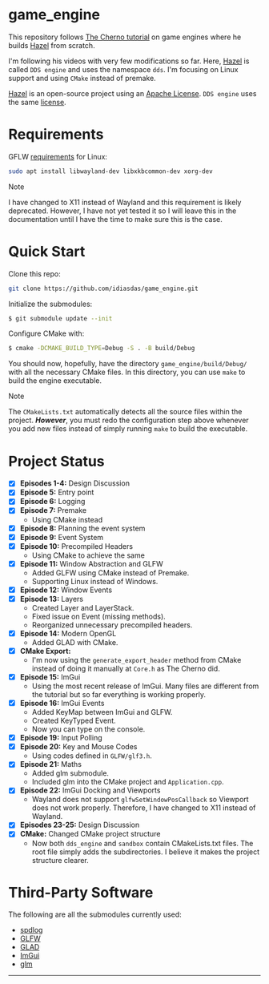 <!-- ✅❌ -->
# game_engine

This repository follows [The Cherno tutorial](https://www.youtube.com/watch?v=JxIZbV_XjAs&list=PLlrATfBNZ98dC-V-N3m0Go4deliWHPFwT) on game engines where he builds [Hazel](https://github.com/TheCherno/Hazel) from scratch.

I'm following his videos with very few modifications so far. Here, [Hazel](https://github.com/TheCherno/Hazel) is called `DDS engine` and uses the namespace `dds`. I'm focusing on Linux support and using `CMake` instead of premake.

[Hazel](https://github.com/TheCherno/Hazel) is an open-source project using an [Apache](https://github.com/TheCherno/Hazel/blob/master/LICENSE)[ License](https://github.com/TheCherno/Hazel/blob/master/LICENSE). `DDS engine` uses the same [license](./LICENSE).

# Requirements

GFLW [requirements](https://www.glfw.org/docs/latest/compile.html) for Linux:

```bash
sudo apt install libwayland-dev libxkbcommon-dev xorg-dev
```

> [!NOTE]
> I have changed to X11 instead of Wayland and this requirement is likely deprecated. However, I have not yet tested it so I will leave this in the documentation until I have the time to make sure this is the case.
# Quick Start

Clone this repo:

```bash
git clone https://github.com/idiasdas/game_engine.git
```

Initialize the submodules:

```bash
$ git submodule update --init
```

Configure CMake with:

```bash
$ cmake -DCMAKE_BUILD_TYPE=Debug -S . -B build/Debug
```

You should now, hopefully, have the directory `game_engine/build/Debug/` with all the necessary CMake files. In this directory, you can use `make` to build the engine executable.

> [!NOTE]
> The `CMakeLists.txt` automatically detects all the source files within the project. ***However***, you must redo the configuration step above whenever you add new files instead of simply running `make` to build the executable.

# Project Status

- [x] **Episodes 1-4:** Design Discussion
- [x] **Episode 5:** Entry point
- [x] **Episode 6:** Logging
- [x] **Episode 7:** Premake
    - Using CMake instead
- [x] **Episode 8:** Planning the event system
- [x] **Episode 9:** Event System
- [x] **Episode 10:** Precompiled Headers
    - Using CMake to achieve the same
- [x] **Episode 11:** Window Abstraction and GLFW
    - Added GLFW using CMake instead of Premake.
    - Supporting Linux instead of Windows.
- [x] **Episode 12:** Window Events
- [x] **Episode 13:** Layers
    - Created Layer and LayerStack.
    - Fixed issue on Event (missing methods).
    - Reorganized unnecessary precompiled headers.
- [x] **Episode 14:** Modern OpenGL
    - Added GLAD with CMake.
- [x] **CMake Export:**
    - I'm now using the `generate_export_header` method from CMake instead of doing it manually at `Core.h` as The Cherno did.
- [x] **Episode 15:** ImGui
    - Using the most recent release of ImGui. Many files are different from the tutorial but so far everything is working properly.
- [x] **Episode 16:** ImGui Events
    - Added KeyMap between ImGui and GLFW.
    - Created KeyTyped Event.
    - Now you can type on the console.
- [x] **Episode 19:** Input Polling
- [x] **Episode 20:** Key and Mouse Codes
    - Using codes defined in `GLFW/glf3.h`.
- [x] **Episode 21:** Maths
    - Added glm submodule.
    - Included glm into the CMake project and `Application.cpp`.
- [x] **Episode 22:** ImGui Docking and Viewports
    - Wayland does not support `glfwSetWindowPosCallback` so Viewport does not work properly. Therefore, I have changed to X11 instead of Wayland.
- [x] **Episodes 23-25:** Design Discussion
- [x] **CMake:** Changed CMake project structure
    - Now both `dds_engine` and `sandbox` contain CMakeLists.txt files. The root file simply adds the subdirectories. I believe it makes the project structure clearer.


# Third-Party Software

The following are all the submodules currently used:

- [spdlog](https://github.com/gabime/spdlog)
- [GLFW](https://github.com/glfw/glfw)
- [GLAD](https://glad.dav1d.de/)
- [ImGui](https://github.com/ocornut/imgui)
- [glm](https://github.com/g-truc/glm)
---
